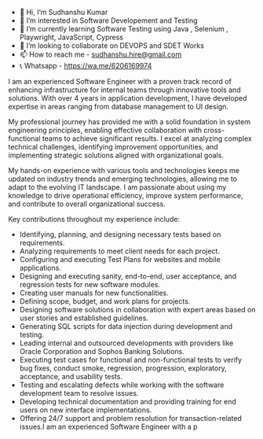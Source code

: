 - 👋 Hi, I’m Sudhanshu Kumar
- 👀 I’m interested in Software Developement and Testing
- 🌱 I’m currently learning Software Testing using Java , Selenium , Playwright, JavaScript, Cypress
- 💞️ I’m looking to collaborate on DEVOPS and SDET Works
- 📫 How to reach me - sudhanshu.hire@gmail.com
- 📞 Whatsapp - https://wa.me/6206169974


I am an experienced Software Engineer with a proven track record of enhancing infrastructure for internal teams through innovative tools and solutions. With over 4 years in application development, I have developed expertise in areas ranging from database management to UI design.

My professional journey has provided me with a solid foundation in system engineering principles, enabling effective collaboration with cross-functional teams to achieve significant results. I excel at analyzing complex technical challenges, identifying improvement opportunities, and implementing strategic solutions aligned with organizational goals.

My hands-on experience with various tools and technologies keeps me updated on industry trends and emerging technologies, allowing me to adapt to the evolving IT landscape. I am passionate about using my knowledge to drive operational efficiency, improve system performance, and contribute to overall organizational success.

Key contributions throughout my experience include:

- Identifying, planning, and designing necessary tests based on requirements.
- Analyzing requirements to meet client needs for each project.
- Configuring and executing Test Plans for websites and mobile applications.
- Designing and executing sanity, end-to-end, user acceptance, and regression tests for new software modules.
- Creating user manuals for new functionalities.
- Defining scope, budget, and work plans for projects.
- Designing software solutions in collaboration with expert areas based on user stories and established guidelines.
- Generating SQL scripts for data injection during development and testing.
- Leading internal and outsourced developments with providers like Oracle Corporation and Sophos Banking Solutions.
- Executing test cases for functional and non-functional tests to verify bug fixes, conduct smoke, regression, progression, exploratory, acceptance, and usability tests.
- Testing and escalating defects while working with the software development team to resolve issues.
- Developing technical documentation and providing training for end users on new interface implementations.
- Offering 24/7 support and problem resolution for transaction-related issues.I am an experienced Software Engineer with a p


<!---
SudhanshuProgrammer/SudhanshuProgrammer is a ✨ special ✨ repository because its `README.md` (this file) appears on your GitHub profile.
You can click the Preview link to take a look at your changes.
--->
